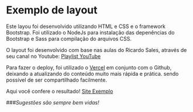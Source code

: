 # Exemplo de layout

Este layou foi desenvolvido utilizando HTML e CSS e o framework Bootstrap. Foi utilizado o NodeJs para instalação das depenências do Bootstrap 
e Sass para compilação do arquivos CSS.

O layout foi desenvolvido com base nas aulas do Ricardo Sales, através de seu canal no Youtube: [Playlist YouTube](https://www.youtube.com/playlist?list=PLBbHLUbqqCrT1gBZtTminYijo8DVpPynE)

Para fazer o deploy, foi utilizado o [Vercel](https://vercel.com/) em conjunto com o Github, deixando a atualizando do conteúdo muito mais rápida e prática. sendo possível
de ser compartilhado facilmente.

Aqui você confere o resultado!
[Site Exemplo](https://siteexemplo-3w9ko77kv.vercel.app/)

###_Sugestões são sempre bem vidas!_
